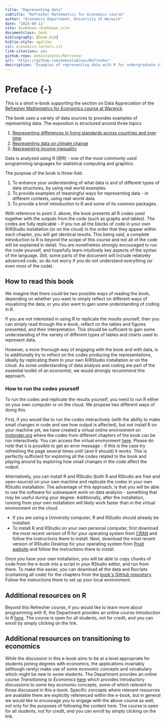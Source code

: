 ```yaml
--- 
title: "Representing data"
subtitle: "Refresher Mathematics for Economics course"
author: "Economics Department, University of Warwick"
date: "2023-09-11"
site: bookdown::bookdown_site
documentclass: book
bibliography: [book.bib]
biblio-style: apalike
csl: economics-letters.csl
link-citations: yes
github-repo: eekostadinov/Refresher
url: 'https://github.com/eekostadinov/Refresher'
description: "Examples of representing data with R for undergraduate students in Economics"
---
```


# Preface {-}

This is a short e-book supporting the section on Data Appreciation of the [Refresher Mathematics for Economics course at Warwick](https://moodle.warwick.ac.uk/course/view.php?id=44183).

The book uses a variety of data sources to provides examples of representing data. The exposition is structured around three topics

1. [Representing differences in living standards across countries and over time](#ch1)
2. [Representing data on climate change](#ch2)
3. [Representing income inequality](#ch3)

Data is analyzed using R [@R] - one of the most commonly used programming languages for statistical computing and graphics. 

The purpose of the book is three-fold.

1. To enhance your understanding of what data is and of different types of data structures, by using real world examples.
2. To provide examples of meaningful ways for representing data - in different contexts, using real-world data.
3. To provide a brief introduction to R and some of its common packages.

With reference to point 3. above, the book presents all R codes used together with the outputs from the code (such as graphs and tables). The codes are fully replicable - if you run all the blocks of code in your own R/RStudio installation (or on the cloud) in the order that they appear within each chapter, you will get identical results. This being said, a complete introduction to R is beyond the scope of this course and not all of the code will be explained in detail. You are nonetheless strongly encouraged to run the code yourself, and hopefully learn intuitively key aspects of the syntax of the language. Still, some parts of the document will include relatively advanced code, so do not worry if you do not understand everything (or even most of the code).

## How to read this book

We imagine that there could be two possible ways of reading the book, depending on whether you want to simply reflect on different ways of visualizing the data, or you also want to gain some understanding of coding in R.

If you are not interested in using R to replicate the results yourself, then you can simply read through the e-book, reflect on the tables and figures presented, and their interpretation. This should be sufficient to gain some understanding of the variety of different types of tables and charts used to represent data.

However, a more thorough way of engaging with the book and with data, is to additionally try to reflect on the codes producing the representations, ideally by replicating them in your own R/RStudio installation or on the cloud. As some understanding of data analysis and coding are part of the essential toolkit of an economist, we would strongly recommend this approach. 

### How to run the codes yourself

To run the codes and replicate the results yourself, you need to run R either on your own computer or on the cloud. We propose two different ways of doing this.

First, if you would like to run the codes interactively (with the ability to make small changes in code and see how output is affected), but not install R on your machine yet, we have created a virtual online environment on [mybinder.org](https://mybinder.org) where the codes from different chapters of the book can be run interactively. You can access the virtual environment [here](https://mybinder.org/v2/gh/eekostadinov/Refresher/notebooks). Please do note that it is possible to get an error message - if this is the case try refreshing the page several times until (and it should) it works. This is perfectly sufficient for exploring all the codes related to the book and playing around by exploring how small changes in the code affect the output.

Alternatively, you can install R and RStudio (both R and RStudio are free and open-source) on your own machine and replicate the codes in your own RStudio installation. The advantage of this approach, is that you will be able to use the software for subsequent work on data analysis - something that may be useful during your degree. Additionally, after the installation, running from your own installation will likely work faster than in the virtual environment on the cloud. 

- If you are using a University computer, R and RStudio should already be installed. 
- To install R and RStudio on your own personal computer, first download the most recent version of R for your operating system from [CRAN](https://cran.r-project.org/) and follow the instructions there to install. Next, download the most recent version of RStudio Desktop for your operating system from [Posit website](https://posit.co/products/open-source/rstudio/) and follow the instructions there to install. 

Once you have your own installation, you will be able to copy chunks of code from the e-book into a script in your RStudio editor, and run from there. To make this easier, you can download all the data and Rscripts (containing all code) for the chapters from the [book's GitHub repository](https://github.com/eekostadinov/Refresher/tree/data-and-rscripts). Follow the instructions there to set up your local environment.

## Additional resources on R

Beyond this Refresher course, if you would like to learn more about programming with R, the Department provides an online course  *Introduction to R* [here](https://moodle.warwick.ac.uk/course/view.php?id=30899). The course is open for all students, not for credit, and you can enroll by simply clicking on the link. 

## Additional resources on transitioning to economics

While the discussion in this e-book aims to be at a level appropriate for students joining degrees with economics, the applications invariably (although rarely) make use of some economic concepts and vocabulary which might be new to some students. The Department provides an online course *Transitioning to Economics* [here](https://moodle.warwick.ac.uk/course/view.php?id=38056) which provides introductory discussions to some key economic concepts, some of which relevant to those discussed in this e-book. Specific concepts where relevant resources are available there are explicitly referenced within the e-book, but in general we would like to encourage you to engage with the above course as well, not only for the purposes of following the content here. The course is open for all students, not for credit, and you can enroll by simply clicking on the link. 

